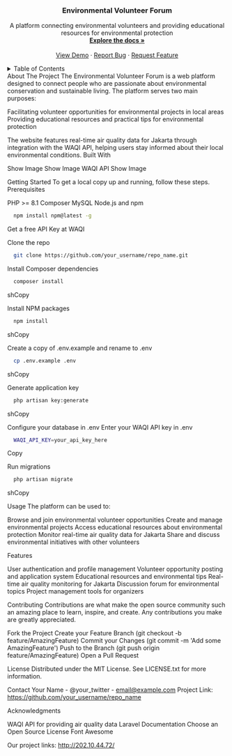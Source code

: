 <a id="readme-top"></a>
<!-- PROJECT SHIELDS -->

<!-- PROJECT LOGO -->
<div align="center">
  <h3 align="center">Environmental Volunteer Forum</h3>
  <p align="center">
    A platform connecting environmental volunteers and providing educational resources for environmental protection
    <br />
    <a href="#about-the-project"><strong>Explore the docs »</strong></a>
    <br />
    <br />
    <a href="https://github.com/your_username/repo_name">View Demo</a>
    ·
    <a href="https://github.com/your_username/repo_name/issues">Report Bug</a>
    ·
    <a href="https://github.com/your_username/repo_name/issues">Request Feature</a>
  </p>
</div>
<!-- TABLE OF CONTENTS -->
<details>
  <summary>Table of Contents</summary>
  <ol>
    <li>
      <a href="#about-the-project">About The Project</a>
      <ul>
        <li><a href="#built-with">Built With</a></li>
      </ul>
    </li>
    <li>
      <a href="#getting-started">Getting Started</a>
      <ul>
        <li><a href="#prerequisites">Prerequisites</a></li>
        <li><a href="#installation">Installation</a></li>
      </ul>
    </li>
    <li><a href="#usage">Usage</a></li>
    <li><a href="#features">Features</a></li>
    <li><a href="#contributing">Contributing</a></li>
    <li><a href="#license">License</a></li>
    <li><a href="#contact">Contact</a></li>
    <li><a href="#acknowledgments">Acknowledgments</a></li>
  </ol>
</details>
<!-- ABOUT THE PROJECT -->
About The Project
The Environmental Volunteer Forum is a web platform designed to connect people who are passionate about environmental conservation and sustainable living. The platform serves two main purposes:

Facilitating volunteer opportunities for environmental projects in local areas
Providing educational resources and practical tips for environmental protection

The website features real-time air quality data for Jakarta through integration with the WAQI API, helping users stay informed about their local environmental conditions.
Built With

Show Image
Show Image
WAQI API
Show Image

<!-- GETTING STARTED -->
Getting Started
To get a local copy up and running, follow these steps.
Prerequisites

PHP >= 8.1
Composer
MySQL
Node.js and npm

 ```sh
   npm install npm@latest -g
 ```

Get a free API Key at WAQI

Clone the repo
 ```sh
   git clone https://github.com/your_username/repo_name.git
 ```


Install Composer dependencies
 ```sh
   composer install
 ```
shCopy

Install NPM packages
 ```sh
   npm install
 ```
shCopy

Create a copy of .env.example and rename to .env
 ```sh
   cp .env.example .env
 ```
shCopy

Generate application key
 ```sh
   php artisan key:generate
 ```
shCopy

Configure your database in .env
Enter your WAQI API key in .env
 ```sh
   WAQI_API_KEY=your_api_key_here
 ```
Copy

Run migrations
 ```sh
   php artisan migrate
 ```
shCopy


<!-- USAGE -->
Usage
The platform can be used to:

Browse and join environmental volunteer opportunities
Create and manage environmental projects
Access educational resources about environmental protection
Monitor real-time air quality data for Jakarta
Share and discuss environmental initiatives with other volunteers

<!-- FEATURES -->
Features

User authentication and profile management
Volunteer opportunity posting and application system
Educational resources and environmental tips
Real-time air quality monitoring for Jakarta
Discussion forum for environmental topics
Project management tools for organizers

<!-- CONTRIBUTING -->
Contributing
Contributions are what make the open source community such an amazing place to learn, inspire, and create. Any contributions you make are greatly appreciated.

Fork the Project
Create your Feature Branch (git checkout -b feature/AmazingFeature)
Commit your Changes (git commit -m 'Add some AmazingFeature')
Push to the Branch (git push origin feature/AmazingFeature)
Open a Pull Request

<!-- LICENSE -->
License
Distributed under the MIT License. See LICENSE.txt for more information.
<!-- CONTACT -->
Contact
Your Name - @your_twitter - email@example.com
Project Link: https://github.com/your_username/repo_name
<!-- ACKNOWLEDGMENTS -->
Acknowledgments

WAQI API for providing air quality data
Laravel Documentation
Choose an Open Source License
Font Awesome


Our project links: http://202.10.44.72/
<!-- MARKDOWN LINKS & IMAGES -->
